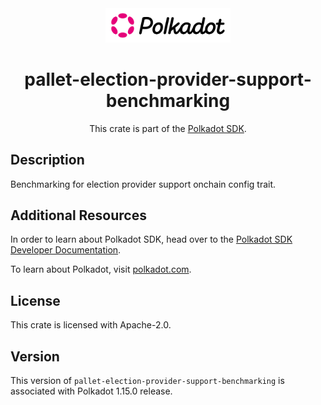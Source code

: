 <div align="center">

<img src="https://raw.githubusercontent.com/paritytech/polkadot-sdk/master/docs/images/Polkadot_Logo_Horizontal_Pink_BlackOnWhite.png" alt="Polkadot logo" width="200">

# pallet-election-provider-support-benchmarking

This crate is part of the [Polkadot SDK](https://github.com/paritytech/polkadot-sdk/).

</div>

## Description

Benchmarking for election provider support onchain config trait.

## Additional Resources

In order to learn about Polkadot SDK, head over to the [Polkadot SDK Developer Documentation](https://paritytech.github.io/polkadot-sdk/master/polkadot_sdk_docs/index.html).

To learn about Polkadot, visit [polkadot.com](https://polkadot.com/).

## License

This crate is licensed with Apache-2.0.

## Version

This version of `pallet-election-provider-support-benchmarking` is associated with Polkadot 1.15.0 release.
